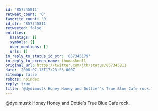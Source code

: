 ```yaml
---
id: '857345811'
retweet_count: '0'
favorite_count: '0'
id_str: '857345811'
retweeted: false
entities:
  hashtags: []
  symbols: []
  user_mentions: []
  urls: []
in_reply_to_status_id_str: '857345179'
in_reply_to_screen_name: thomasknoll
original_url: https://twitter.com/jth/status/857345811
date: '2008-07-13T17:23:23.000Z'
sitemap: false
robots: noindex
reply: true
title: '@dydimustk Honey Honey and Dottie''s True Blue Cafe rock.'
---
```


@dydimustk Honey Honey and Dottie's True Blue Cafe rock.